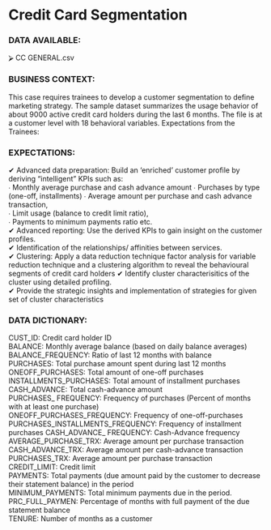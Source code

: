 # Credit Card Segmentation

### DATA AVAILABLE: 
⮚ CC GENERAL.csv 

### BUSINESS CONTEXT: 
This case requires trainees to develop a customer segmentation to define marketing strategy. The  sample dataset summarizes the usage behavior of about 9000 active credit card holders during the  last 6 months. The file is at a customer level with 18 behavioral variables. Expectations from the  Trainees:  

### EXPECTATIONS: 
✔ Advanced data preparation: Build an ‘enriched’ customer profile by deriving “intelligent” KPIs  such as:  
∙ Monthly average purchase and cash advance amount 
∙ Purchases by type (one-off, installments) 
∙ Average amount per purchase and cash advance transaction,  
∙ Limit usage (balance to credit limit ratio),  
∙ Payments to minimum payments ratio etc.  
✔ Advanced reporting: Use the derived KPIs to gain insight on the customer profiles.  
✔ Identification of the relationships/ affinities between services.  
✔ Clustering: Apply a data reduction technique factor analysis for variable reduction technique  and a clustering algorithm to reveal the behavioural segments of credit card holders 
✔ Identify cluster characterisitics of the cluster using detailed profiling.  
✔ Provide the strategic insights and implementation of strategies for given set of cluster  characteristics 

### DATA DICTIONARY: 
CUST_ID: Credit card holder ID  
BALANCE: Monthly average balance (based on daily balance averages)  
BALANCE_FREQUENCY: Ratio of last 12 months with balance  
PURCHASES: Total purchase amount spent during last 12 months  
ONEOFF_PURCHASES: Total amount of one-off purchases  
INSTALLMENTS_PURCHASES: Total amount of installment purchases  
CASH_ADVANCE: Total cash-advance amount  
PURCHASES_ FREQUENCY: Frequency of purchases (Percent of months with at least one  purchase)  
ONEOFF_PURCHASES_FREQUENCY: Frequency of one-off-purchases  
PURCHASES_INSTALLMENTS_FREQUENCY: Frequency of installment purchases  CASH_ADVANCE_ FREQUENCY: Cash-Advance frequency  
AVERAGE_PURCHASE_TRX: Average amount per purchase transaction  
CASH_ADVANCE_TRX: Average amount per cash-advance transaction  
PURCHASES_TRX: Average amount per purchase transaction  
CREDIT_LIMIT: Credit limit  
PAYMENTS: Total payments (due amount paid by the customer to decrease their statement  balance) in the period  
MINIMUM_PAYMENTS: Total minimum payments due in the period.  
PRC_FULL_PAYMEN: Percentage of months with full payment of the due statement balance  
TENURE: Number of months as a customer 
